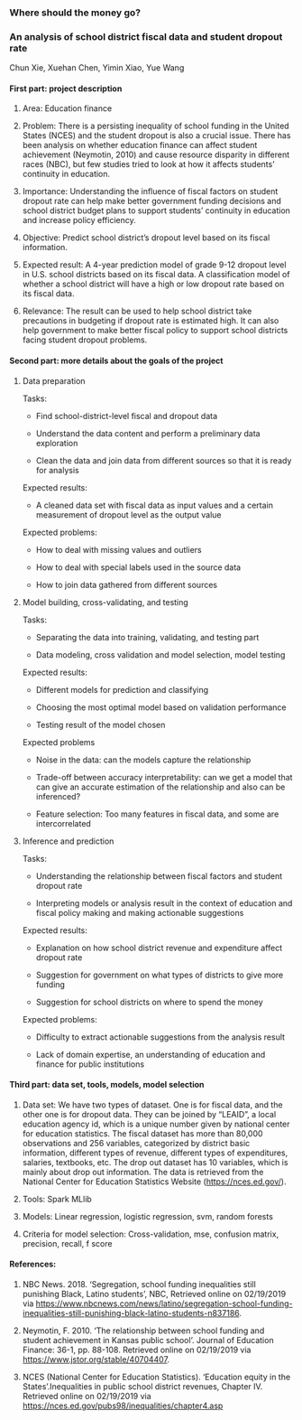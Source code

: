 ### Where should the money go? 
### An analysis of school district fiscal data and student dropout rate
Chun Xie, Xuehan Chen, Yimin Xiao, Yue Wang

#### First part: project description

1.  Area: Education finance
    
2.  Problem: There is a persisting inequality of school funding in the United States (NCES) and the student dropout is also a crucial issue. There has been analysis on whether education finance can affect student achievement (Neymotin, 2010) and cause resource disparity in different races (NBC), but few studies tried to look at how it affects students’ continuity in education.
    
3.  Importance: Understanding the influence of fiscal factors on student dropout rate can help make better government funding decisions and school district budget plans to support students’ continuity in education and increase policy efficiency.
    
4.  Objective: Predict school district’s dropout level based on its fiscal information.
    
5.  Expected result: A 4-year prediction model of grade 9-12 dropout level in U.S. school districts based on its fiscal data. A classification model of whether a school district will have a high or low dropout rate based on its fiscal data.
    
6.  Relevance: The result can be used to help school district take precautions in budgeting if dropout rate is estimated high. It can also help government to make better fiscal policy to support school districts facing student dropout problems.
    

#### Second part: more details about the goals of the project

 1. Data preparation 
	
	Tasks:

	-   Find school-district-level fiscal and dropout data
    
	-   Understand the data content and perform a preliminary data exploration
    
	-   Clean the data and join data from different sources so that it is ready for analysis
    
    Expected results:
	-  A cleaned data set with fiscal data as input values and a certain measurement of dropout level as the output value 
	
	Expected problems:

	-   How to deal with missing values and outliers
    
	-   How to deal with special labels used in the source data
    
	-   How to join data gathered from different sources
    

 2. Model building, cross-validating, and testing 
	
	Tasks:

	- Separating the data into training, validating, and testing part
    
	-   Data modeling, cross validation and model selection, model testing 
	
	Expected results:
    

	-   Different models for prediction and classifying
    
	-   Choosing the most optimal model based on validation performance
    
	-   Testing result of the model chosen
    
    Expected problems
    
	-   Noise in the data: can the models capture the relationship
    
	-   Trade-off between accuracy interpretability: can we get a model that can give an accurate estimation of the relationship and also can be inferenced?
    
	-   Feature selection: Too many features in fiscal data, and some are intercorrelated
    

 3. Inference and prediction 
	
	Tasks:

	-   Understanding the relationship between fiscal factors and student dropout rate
    
	-   Interpreting models or analysis result in the context of education and fiscal policy making and making actionable suggestions 
	
	Expected results:
    
	-   Explanation on how school district revenue and expenditure affect dropout rate
    
	-   Suggestion for government on what types of districts to give more funding
    
	-   Suggestion for school districts on where to spend the money
    
    Expected problems:
    
	-   Difficulty to extract actionable suggestions from the analysis result
    
	-   Lack of domain expertise, an understanding of education and finance for public institutions
    
   #### Third part: data set, tools, models, model selection
 
1. Data set: We have two types of dataset. One is for fiscal data, and the other one is for dropout data. They can be joined by “LEAID”, a local education agency id, which is a unique number given by national center for education statistics. The fiscal dataset has more than 80,000 observations and 256 variables, categorized by district basic information, different types of revenue, different types of expenditures, salaries, textbooks, etc. The drop out dataset has 10 variables, which is mainly about drop out information. The data is retrieved from the National Center for Education Statistics Website (https://nces.ed.gov/).
    
2.  Tools: Spark MLlib
    
3.  Models: Linear regression, logistic regression, svm, random forests
    
4.  Criteria for model selection: Cross-validation, mse, confusion matrix, precision, recall, f score
    

#### References:

1. NBC News. 2018. ‘Segregation, school funding inequalities still punishing Black, Latino students’, NBC, Retrieved online on 02/19/2019 via https://www.nbcnews.com/news/latino/segregation-school-funding-inequalities-still-punishing-black-latino-students-n837186.

2. Neymotin, F. 2010. ‘The relationship between school funding and student achievement in Kansas public school’. Journal of Education Finance: 36-1, pp. 88-108. Retrieved online on 02/19/2019 via https://www.jstor.org/stable/40704407.

3. NCES (National Center for Education Statistics). ‘Education equity in the States’.Inequalities in public school district revenues, Chapter IV. Retrieved online on 02/19/2019 via https://nces.ed.gov/pubs98/inequalities/chapter4.asp

<!--stackedit_data:
eyJoaXN0b3J5IjpbNTU3MjkzMDIyXX0=
-->
